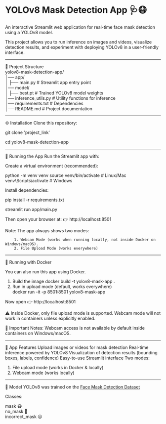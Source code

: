 # YOLOv8 Mask Detection App 🩺😷

An interactive Streamlit web application for real-time face mask detection using a YOLOv8 model.

This project allows you to run inference on images and videos,
visualize detection results, and experiment with deploying YOLOv8 in a user-friendly interface.

----------------------------------------------------------------------------------------------------------------------------------
📂 Project Structure <br>
yolov8-mask-detection-app/ <br>
│── app/ <br>
│   ├── main.py               # Streamlit app entry point <br>
│── model/ <br>
│   ├── best.pt               # Trained YOLOv8 model weights <br>
│── inference_utils.py        # Utility functions for inference <br>
│── requirements.txt          # Dependencies <br>
│── README.md                 # Project documentation <br>

----------------------------------------------------------------------------------------------------------------------------------
⚙️ Installation
Clone this repository:

git clone 'project_link'

cd yolov8-mask-detection-app


----------------------------------------------------------------------------------------------------------------------------------
🚀 Running the App
Run the Streamlit app with:

Create a virtual environment (recommended):

python -m venv venv
source venv/bin/activate   # Linux/Mac
venv\Scripts\activate      # Windows


Install dependencies:

pip install -r requirements.txt


streamlit run app/main.py


Then open your browser at:
👉 http://localhost:8501

Note:
    The app always shows two modes:
    
        1. Webcam Mode (works when running locally, not inside Docker on Windows/macOS).
        2. File Upload Mode (works everywhere)



----------------------------------------------------------------------------------------------------------------------------------

🐳 Running with Docker

You can also run this app using Docker.


1. Build the image
   docker build -t yolov8-mask-app .
2. Run in upload mode (default, works everywhere) <br>
    docker run -it -p 8501:8501 yolov8-mask-app

Now open 👉 http://localhost:8501

⚠️ Inside Docker, only file upload mode is supported. Webcam mode will not work in containers unless explicitly enabled.

📌 Important Notes:
Webcam access is not available by default inside containers on Windows/macOS.

----------------------------------------------------------------------------------------------------------------------------------

🎯 App Features
Upload images or videos for mask detection
Real-time inference powered by YOLOv8
Visualization of detection results (bounding boxes, labels, confidence)
Easy-to-use Streamlit interface
Two modes:
 1. File upload mode (works in Docker & locally)
 2. Webcam mode (works locally)

----------------------------------------------------------------------------------------------------------------------------------
🧠 Model
YOLOv8 was trained on the [Face Mask Detection Dataset](https://www.kaggle.com/datasets/andrewmvd/face-mask-detection)

Classes:

mask 😷 <br>
no_mask 🚫 <br>
incorrect_mask 😑 <br>
